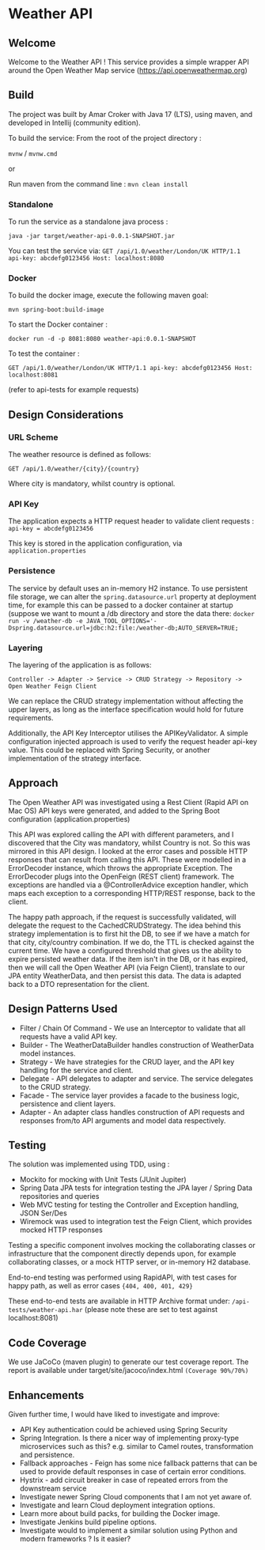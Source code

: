 # Weather API

## Welcome
Welcome to the Weather API !  This service provides a simple wrapper API
around the Open Weather Map service (https://api.openweathermap.org)

## Build
The project was built by Amar Croker with Java 17 (LTS), using maven, and developed in Intellij (community edition).

To build the service:
From the root of the project directory :

`mvnw` / `mvnw.cmd`

or

Run maven from the command line :
`mvn clean install`

### Standalone
To run the service as a standalone java process :

`java -jar target/weather-api-0.0.1-SNAPSHOT.jar`

You can test the service via:
`GET /api/1.0/weather/London/UK HTTP/1.1
api-key: abcdefg0123456
Host: localhost:8080`

### Docker
To build the docker image, execute the following maven goal:

`mvn spring-boot:build-image`

To start the Docker container :

`docker run -d -p 8081:8080 weather-api:0.0.1-SNAPSHOT`

To test the container :

`GET /api/1.0/weather/London/UK HTTP/1.1
api-key: abcdefg0123456
Host: localhost:8081`

(refer to api-tests for example requests)

## Design Considerations

### URL Scheme
The weather resource is defined as follows:

`GET /api/1.0/weather/{city}/{country}`

Where city is mandatory, whilst country is optional.

### API Key
The application expects a HTTP request header to validate client requests :
`api-key = abcdefg0123456`

This key is stored in the application configuration, via `application.properties`

### Persistence
The service by default uses an in-memory H2 instance.  To use persistent file storage, we can alter the 
`spring.datasource.url` property at deployment time, for example this can be passed to a docker container
at startup (suppose we want to mount a /db directory and store the data there:
`docker run -v /weather-db -e JAVA_TOOL_OPTIONS='-Dspring.datasource.url=jdbc:h2:file:/weather-db;AUTO_SERVER=TRUE;`

### Layering
The layering of the application is as follows:

`Controller -> Adapter
            -> Service -> CRUD Strategy -> Repository
                                        -> Open Weather Feign Client`

We can replace the CRUD strategy implementation without affecting the upper layers, as long as the
interface specification would hold for future requirements.

Additionally, the API Key Interceptor utilises the APIKeyValidator.
A simple configuration injected approach is used to verify the request header api-key value.
This could be replaced with Spring Security, or another implementation of the strategy interface.

## Approach
The Open Weather API was investigated using a Rest Client (Rapid API on Mac OS)
API keys were generated, and added to the Spring Boot configuration (application.properties)

This API was explored calling the API with different parameters, and I discovered that
the City was mandatory, whilst Country is not. So this was mirrored in this API design.
I looked at the error cases and possible HTTP responses that can result from calling this API.
These were modelled in a ErrorDecoder instance, which throws the appropriate Exception.
The ErrorDecoder plugs into the OpenFeign (REST client) framework.
The exceptions are handled via a @ControllerAdvice exception handler, which maps each exception 
to a corresponding HTTP/REST response, back to the client.

The happy path approach, if the request is successfully validated, will delegate the request to the
CachedCRUDStrategy.  The idea behind this strategy implementation is to first hit the DB, to see if we
have a match for that city, city/country combination.  If we do, the TTL is checked against the current
time.  We have a configured threshold that gives us the ability to expire persisted weather data.
If the item isn't in the DB, or it has expired, then we will call the Open Weather API (via Feign Client),
translate to our JPA entity WeatherData, and then persist this data. The data is adapted back to
a DTO representation for the client.

## Design Patterns Used

- Filter / Chain Of Command - We use an Interceptor to validate that all requests have a valid API key.
- Builder - The WeatherDataBuilder handles construction of WeatherData model instances.
- Strategy - We have strategies for the CRUD layer, and the API key handling for the service and client.
- Delegate - API delegates to adapter and service. The service delegates to the CRUD strategy.
- Facade - The service layer provides a facade to the business logic, persistence and client layers.
- Adapter - An adapter class handles construction of API requests and responses from/to API arguments and model
data respectively.

## Testing
The solution was implemented using TDD, using :
- Mockito for mocking with Unit Tests (JUnit Jupiter)
- Spring Data JPA tests for integration testing the JPA layer / Spring Data repositories and queries
- Web MVC testing for testing the Controller and Exception handling, JSON Ser/Des
- Wiremock was used to integration test the Feign Client, which provides mocked HTTP responses

Testing a specific component involves mocking the collaborating classes or infrastructure that the
component directly depends upon, for example collaborating classes, or a mock HTTP server, or in-memory H2 database.

End-to-end testing was performed using RapidAPI, with test cases for happy path, as well as error cases
`{404, 400, 401, 429}`

These end-to-end tests are available in HTTP Archive format under:
`/api-tests/weather-api.har`
(please note these are set to test against localhost:8081)

## Code Coverage
We use JaCoCo (maven plugin) to generate our test coverage report.
The report is available under target/site/jacoco/index.html
`(Coverage 90%/70%)`

## Enhancements

Given further time, I would have liked to investigate and improve:

- API Key authentication could be achieved using Spring Security
- Spring Integration. Is there a nicer way of implementing proxy-type
  microservices such as this? e.g. similar to Camel routes, transformation and persistence.
- Fallback approaches - Feign has some nice fallback patterns that can be used
  to provide default responses in case of certain error conditions.
- Hystrix - add circuit breaker in case of repeated errors from the downstream service
- Investigate newer Spring Cloud components that I am not yet aware of.
- Investigate and learn Cloud deployment integration options.
- Learn more about build packs, for building the Docker image.
- Investigate Jenkins build pipeline options.
- Investigate would to implement a similar solution using Python and modern frameworks ? Is it easier?
